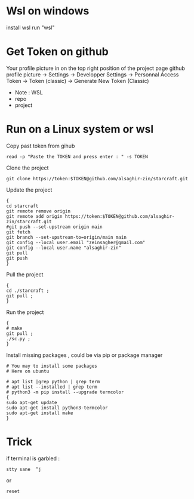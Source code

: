 # Wsl on windows
install wsl
run "wsl"


# Get Token on github
Your profile picture in on the top right position of the project page
github profile picture -> Settings -> Developper Settings -> Personnal Access Token -> Token (classic) -> Generate New Token (Classic)
- Note : WSL
- repo
- project 

# Run on a Linux system or wsl
Copy past token from gihub
```
read -p "Paste the TOKEN and press enter : " -s TOKEN
```

Clone the project
```
git clone https://token:$TOKEN@github.com/alsaghir-zin/starcraft.git
```

Update the project
```
{
cd starcraft
git remote remove origin
git remote add origin https://token:$TOKEN@github.com/alsaghir-zin/starcraft.git
#git push --set-upstream origin main
git fetch
git branch --set-upstream-to=origin/main main
git config --local user.email "zeinsagher@gmail.com"
git config --local user.name "alsaghir-zin"
git pull
git push
}
```




Pull the project
```
{
cd ./starcraft ;
git pull ;
}
```
Run the project
```
{
# make
git pull ;
./sc.py ;
}
``` 
Install missing packages , could be via pip or package manager 
```
# You may to install some packages
# Here on ubuntu

# apt list |grep python | grep term
# apt list --installed | grep term
# python3 -m pip install --upgrade termcolor
{
sudo apt-get update
sudo apt-get install python3-termcolor
sudo apt-get install make
}
```

# Trick 
if terminal is garbled :
```
stty sane  ^j
```

or 

```
reset
```
